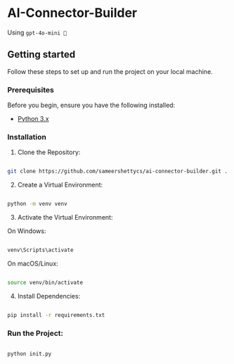 
# AI-Connector-Builder

Using `gpt-4o-mini 🧠`

## Getting started

Follow these steps to set up and run the project on your local machine.

### Prerequisites
Before you begin, ensure you have the following installed:
- [Python 3.x](https://www.python.org/)

### Installation

1. Clone the Repository:

```bash

git clone https://github.com/sameershettycs/ai-connector-builder.git .

```
2. Create a Virtual Environment:

```bash

python -m venv venv

```
3. Activate the Virtual Environment:

On Windows:

```bash

venv\Scripts\activate

```
On macOS/Linux:

```bash

source venv/bin/activate

```
4. Install Dependencies:

```bash

pip install -r requirements.txt

```

### Run the Project:

```bash

python init.py

```
